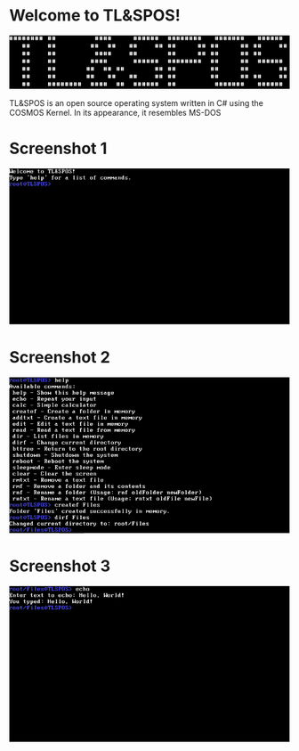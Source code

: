 # Welcome to TL&SPOS!
![](logo.png)

TL&SPOS is an open source operating system written in C# using the COSMOS Kernel. In its appearance, it resembles MS-DOS

# Screenshot 1
![Screenshot 1](s1.png)

# Screenshot 2
![Screenshot 2](s2.png)

# Screenshot 3
![Screenshot 3](s3.png)
